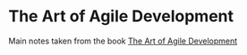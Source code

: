 # The Art of Agile Development

Main notes taken from the book [The Art of Agile Development](https://www.amazon.com/dp/0596527675/ref=cm_sw_em_r_mt_dp_U_SMPXEb5CF50N7)
